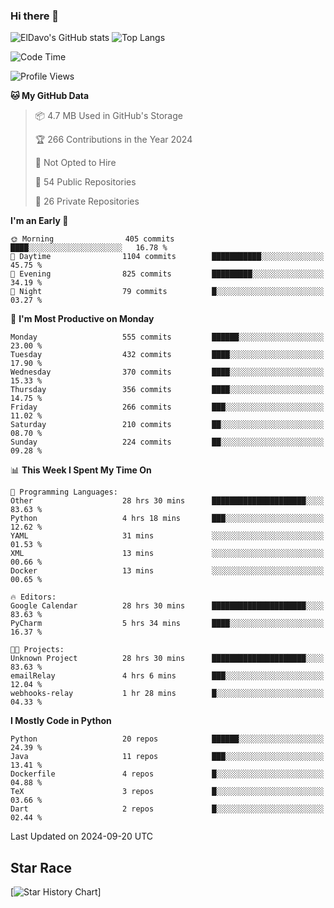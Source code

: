 ### Hi there 👋
![ElDavo's GitHub stats](https://github-readme-stats.vercel.app/api?username=ElDavoo&show_icons=true&theme=chartreuse-dark)
![Top Langs](https://github-readme-stats.vercel.app/api/top-langs/?username=ElDavoo&theme=chartreuse-dark&layout=compact)

<!--START_SECTION:waka-->
![Code Time](http://img.shields.io/badge/Code%20Time-1%2C884%20hrs%2053%20mins-blue)

![Profile Views](http://img.shields.io/badge/Profile%20Views-1-blue)

**🐱 My GitHub Data** 

> 📦 4.7 MB Used in GitHub's Storage 
 > 
> 🏆 266 Contributions in the Year 2024
 > 
> 🚫 Not Opted to Hire
 > 
> 📜 54 Public Repositories 
 > 
> 🔑 26 Private Repositories 
 > 
**I'm an Early 🐤** 

```text
🌞 Morning                405 commits         ████░░░░░░░░░░░░░░░░░░░░░   16.78 % 
🌆 Daytime                1104 commits        ███████████░░░░░░░░░░░░░░   45.75 % 
🌃 Evening                825 commits         █████████░░░░░░░░░░░░░░░░   34.19 % 
🌙 Night                  79 commits          █░░░░░░░░░░░░░░░░░░░░░░░░   03.27 % 
```
📅 **I'm Most Productive on Monday** 

```text
Monday                   555 commits         ██████░░░░░░░░░░░░░░░░░░░   23.00 % 
Tuesday                  432 commits         ████░░░░░░░░░░░░░░░░░░░░░   17.90 % 
Wednesday                370 commits         ████░░░░░░░░░░░░░░░░░░░░░   15.33 % 
Thursday                 356 commits         ████░░░░░░░░░░░░░░░░░░░░░   14.75 % 
Friday                   266 commits         ███░░░░░░░░░░░░░░░░░░░░░░   11.02 % 
Saturday                 210 commits         ██░░░░░░░░░░░░░░░░░░░░░░░   08.70 % 
Sunday                   224 commits         ██░░░░░░░░░░░░░░░░░░░░░░░   09.28 % 
```


📊 **This Week I Spent My Time On** 

```text
💬 Programming Languages: 
Other                    28 hrs 30 mins      █████████████████████░░░░   83.63 % 
Python                   4 hrs 18 mins       ███░░░░░░░░░░░░░░░░░░░░░░   12.62 % 
YAML                     31 mins             ░░░░░░░░░░░░░░░░░░░░░░░░░   01.53 % 
XML                      13 mins             ░░░░░░░░░░░░░░░░░░░░░░░░░   00.66 % 
Docker                   13 mins             ░░░░░░░░░░░░░░░░░░░░░░░░░   00.65 % 

🔥 Editors: 
Google Calendar          28 hrs 30 mins      █████████████████████░░░░   83.63 % 
PyCharm                  5 hrs 34 mins       ████░░░░░░░░░░░░░░░░░░░░░   16.37 % 

🐱‍💻 Projects: 
Unknown Project          28 hrs 30 mins      █████████████████████░░░░   83.63 % 
emailRelay               4 hrs 6 mins        ███░░░░░░░░░░░░░░░░░░░░░░   12.04 % 
webhooks-relay           1 hr 28 mins        █░░░░░░░░░░░░░░░░░░░░░░░░   04.33 % 
```

**I Mostly Code in Python** 

```text
Python                   20 repos            ██████░░░░░░░░░░░░░░░░░░░   24.39 % 
Java                     11 repos            ███░░░░░░░░░░░░░░░░░░░░░░   13.41 % 
Dockerfile               4 repos             █░░░░░░░░░░░░░░░░░░░░░░░░   04.88 % 
TeX                      3 repos             █░░░░░░░░░░░░░░░░░░░░░░░░   03.66 % 
Dart                     2 repos             █░░░░░░░░░░░░░░░░░░░░░░░░   02.44 % 
```




 Last Updated on 2024-09-20 UTC
<!--END_SECTION:waka-->

## Star Race

[![Star History Chart](https://api.star-history.com/svg?repos=ElDavoo/WhatsApp-Crypt14-Crypt15-Decrypter,ElDavoo/TuringOS,EliteAndroidApps/WhatsApp-Crypt12-Decrypter,KnugiHK/Whatsapp-Chat-Exporter&type=Date)]
